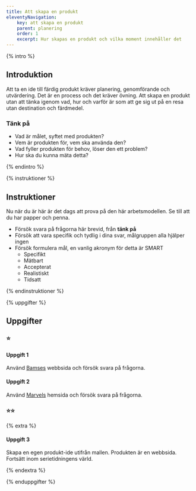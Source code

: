 ```yaml
---
title: Att skapa en produkt
eleventyNavigation:
    key: att skapa en produkt
    parent: planering
    order: 1
    excerpt: Hur skapas en produkt och vilka moment innehåller det
---
```

{% intro %}

## Introduktion

Att ta en ide till färdig produkt kräver planering, genomförande och utvärdering.
Det är en process och det kräver övning.
Att skapa en produkt utan att tänka igenom vad, hur och varför är som att ge sig ut på en resa
utan destination och färdmedel.

### Tänk på
 - Vad är målet, syftet med produkten?
 - Vem är produkten för, vem ska använda den?
 - Vad fyller produkten för behov, löser den ett problem?
 - Hur ska du kunna mäta detta?

{% endintro %}

{% instruktioner %}

## Instruktioner

Nu när du är här är det dags att prova på den här arbetsmodellen. Se till att du har
papper och penna.

 - Försök svara på frågorna här brevid, från **tänk på**
 - Försök att vara specifik och tydlig i dina svar, målgruppen alla hjälper ingen
 - Försök formulera mål, en vanlig akronym för detta är SMART
    - Specifikt
    - Mätbart
    - Accepterat
    - Realistiskt
    - Tidsatt

{% endinstruktioner %}

{% uppgifter %}

## Uppgifter
### ⭐
#### Uppgift 1

Använd [Bamses](https://www.bamse.se/) webbsida och försök svara på frågorna.

#### Uppgift 2

Använd [Marvels](https://www.marvel.com/) hemsida och försök svara på frågorna.

### ⭐⭐

{% extra %}

#### Uppgift 3

Skapa en egen produkt-ide utifrån mallen. Produkten är en webbsida.
Fortsätt inom serietidningens värld.

{% endextra %}

{% enduppgifter %}